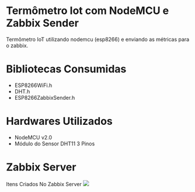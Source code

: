 # Termômetro Iot com NodeMCU e Zabbix Sender
Termômetro IoT utilizando nodemcu (esp8266) e enviando as métricas para o zabbix. 

# Bibliotecas Consumidas
 - ESP8266WiFi.h
 - DHT.h
 - ESP8266ZabbixSender.h

 # Hardwares Utilizados
 - NodeMCU v2.0
 - Módulo do Sensor DHT11 3 Pinos


# Zabbix Server

Itens Criados No Zabbix Server
![](termometro-nodemcu-zabbix/Host.png)

